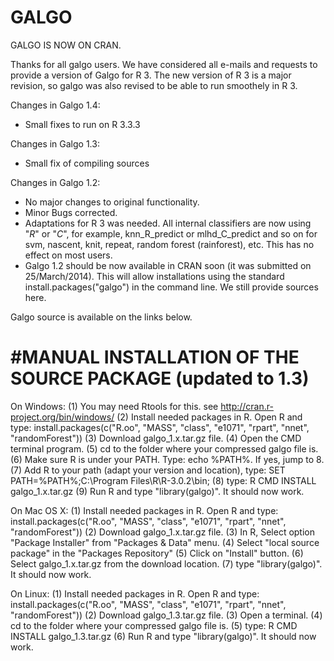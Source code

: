# GALGO

GALGO IS NOW ON CRAN.


Thanks for all galgo users. We have considered all e-mails and requests to provide a version of Galgo for R 3. The new version of R 3 is a major revision, so galgo was also revised to be able to run smoothely in R 3.

Changes in Galgo 1.4:
- Small fixes to run on R 3.3.3

Changes in Galgo 1.3:
- Small fix of compiling sources

Changes in Galgo 1.2:
- No major changes to original functionality.
- Minor Bugs corrected.
- Adaptations for R 3 was needed. All internal classifiers are now using "_R_" or "_C_", for example, knn_R_predict or mlhd_C_predict and so on for svm, nascent, knit, repeat, random forest (rainforest), etc. This has no effect on most users.
- Galgo 1.2 should be now available in CRAN soon (it was submitted on 25/March/2014). This will allow installations using the standard install.packages("galgo") in the command line. We still provide sources here.

Galgo source is available on the links below.

#MANUAL INSTALLATION OF THE SOURCE PACKAGE (updated to 1.3)
===========================================================
On Windows:
(1) You may need Rtools for this. see http://cran.r-project.org/bin/windows/
(2) Install needed packages in R. Open R and type: install.packages(c("R.oo", "MASS", "class", "e1071", "rpart", "nnet", "randomForest"))
(3) Download galgo_1.x.tar.gz file.
(4) Open the CMD terminal program.
(5) cd to the folder where your compressed galgo file is.
(6) Make sure R is under your PATH. Type: echo %PATH%. If yes, jump to 8.
(7) Add R to your path (adapt your version and location), type: SET PATH=%PATH%;C:\Program Files\R\R-3.0.2\bin;
(8) type: R CMD INSTALL galgo_1.x.tar.gz
(9) Run R and type "library(galgo)". It should now work.

On Mac OS X:
(1) Install needed packages in R. Open R and type: install.packages(c("R.oo", "MASS", "class", "e1071", "rpart", "nnet", "randomForest"))
(2) Download galgo_1.x.tar.gz file.
(3) In R, Select option "Package Installer" from "Packages & Data" menu.
(4) Select "local source package" in the "Packages Repository"
(5) Click on "Install" button.
(6) Select galgo_1.x.tar.gz from the download location.
(7) type "library(galgo)". It should now work.

On Linux:
(1) Install needed packages in R. Open R and type: install.packages(c("R.oo", "MASS", "class", "e1071", "rpart", "nnet", "randomForest"))
(2) Download galgo_1.3.tar.gz file.
(3) Open a terminal.
(4) cd to the folder where your compressed galgo file is.
(5) type: R CMD INSTALL galgo_1.3.tar.gz
(6) Run R and type "library(galgo)". It should now work.
